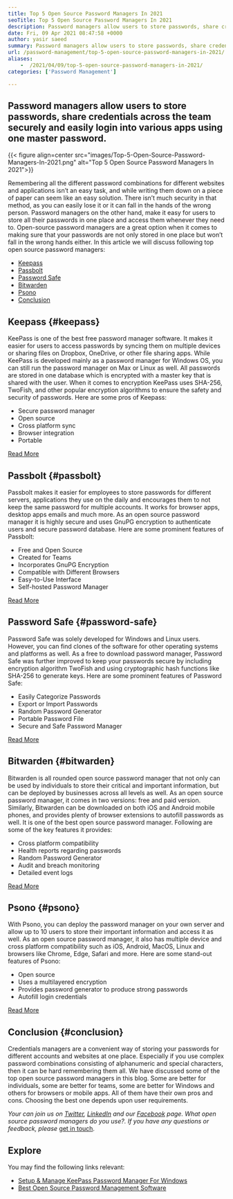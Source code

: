 ```yaml
---
title: Top 5 Open Source Password Managers In 2021
seoTitle: Top 5 Open Source Password Managers In 2021
description: Password managers allow users to store passwords, share credentials across the team securely and easily login into various apps using one master password.
date: Fri, 09 Apr 2021 08:47:58 +0000
author: yasir saeed
summary: Password managers allow users to store passwords, share credentials across the team securely and easily login into various apps using one master password.
url: /password-management/top-5-open-source-password-managers-in-2021/
aliases: 
    -  /2021/04/09/top-5-open-source-password-managers-in-2021/
categories: ['Password Management']

---
```

## Password managers allow users to store passwords, share credentials across the team securely and easily login into various apps using one master password.

{{< figure align=center src="images/Top-5-Open-Source-Password-Managers-In-2021.png" alt="Top 5 Open Source Password Managers In 2021">}}  

Remembering all the different password combinations for different websites and applications isn’t an easy task, and while writing them down on a piece of paper can seem like an easy solution. There isn’t much security in that method, as you can easily lose it or it can fall in the hands of the wrong person. Password managers on the other hand, make it easy for users to store all their passwords in one place and access them whenever they need to. Open-source password managers are a great option when it comes to making sure that your passwords are not only stored in one place but won’t fall in the wrong hands either. In this article we will discuss following top open source password managers: 

  * [Keepass][1]
  * [Passbolt][2]
  * [Password Safe][3]
  * [Bitwarden][4]
  * [Psono][5]
  * [Conclusion][6]

## Keepass {#keepass}

KeePass is one of the best free password manager software. It makes it easier for users to access passwords by syncing them on multiple devices or sharing files on Dropbox, OneDrive, or other file sharing apps. While KeePass is developed mainly as a password manager for Windows OS, you can still run the password manager on Max or Linux as well. All passwords are stored in one database which is encrypted with a master key that is shared with the user. When it comes to encryption KeePass uses SHA-256, TwoFish, and other popular encryption algorithms to ensure the safety and security of passwords. Here are some pros of Keepass:

  * Secure password manager
  * Open source
  * Cross platform sync
  * Browser integration
  * Portable

[Read More][7]

## Passbolt {#passbolt}

Passbolt makes it easier for employees to store passwords for different servers, applications they use on the daily and encourages them to not keep the same password for multiple accounts. It works for browser apps, desktop apps emails and much more. As an open source password manager it is highly secure and uses GnuPG encryption to authenticate users and secure password database. Here are some prominent features of Passbolt:

  * Free and Open Source
  * Created for Teams
  * Incorporates GnuPG Encryption
  * Compatible with Different Browsers
  * Easy-to-Use Interface
  * Self-hosted Password Manager

[Read More][8]

## Password Safe {#password-safe}

Password Safe was solely developed for Windows and Linux users. However, you can find clones of the software for other operating systems and platforms as well. As a free to download password manager, Password Safe was further improved to keep your passwords secure by including encryption algorithm TwoFish and using cryptographic hash functions like SHA-256 to generate keys. Here are some prominent features of Password Safe:

  * Easily Categorize Passwords
  * Export or Import Passwords
  * Random Password Generator
  * Portable Password File
  * Secure and Safe Password Manager

[Read More][9]

## Bitwarden {#bitwarden}

Bitwarden is all rounded open source password manager that not only can be used by individuals to store their critical and important information, but can be deployed by businesses across all levels as well. As an open source password manager, it comes in two versions: free and paid version. Similarly, Bitwarden can be downloaded on both iOS and Android mobile phones, and provides plenty of browser extensions to autofill passwords as well. It is one of the best open source password manager. Following are some of the key features it provides:

  * Cross platform compatibility
  * Health reports regarding passwords
  * Random Password Generator
  * Audit and breach monitoring
  * Detailed event logs

[Read More][10]

## Psono {#psono}

With Psono, you can deploy the password manager on your own server and allow up to 10 users to store their important information and access it as well. As an open source password manager, it also has multiple device and cross platform compatibility such as iOS, Android, MacOS, Linux and browsers like Chrome, Edge, Safari and more. Here are some stand-out features of Psono:

  * Open source
  * Uses a multilayered encryption
  * Provides password generator to produce strong passwords
  * Autofill login credentials

[Read More][11]

## Conclusion {#conclusion}

Credentials managers are a convenient way of storing your passwords for different accounts and websites at one place. Especially if you use complex password combinations consisting of alphanumeric and special characters, then it can be hard remembering them all. We have discussed some of the top open source password managers in this blog. Some are better for individuals, some are better for teams, some are better for Windows and others for browsers or mobile apps. All of them have their own pros and cons. Choosing the best one depends upon user requirements. 

_Your can join us on [Twitter][12], [LinkedIn][13] and our [Facebook][14] page. What open source password managers do you use?. If you have any questions or feedback, please_ [get in touch][15].

## Explore

You may find the following links relevant:

  * [Setup & Manage KeePass Password Manager For Windows][16]
  * [Best Open Source Password Management Software][17]

 [1]: #keepass
 [2]: #passbolt
 [3]: #password-safe
 [4]: #bitwarden
 [5]: #psono
 [6]: #conclusion
 [7]: https://products.containerize.com/password-management/keepass
 [8]: https://products.containerize.com/password-management/passbolt
 [9]: https://products.containerize.com/password-management/password-safe
 [10]: https://products.containerize.com/password-management/bitwarden
 [11]: https://products.containerize.com/password-management/psono
 [12]: https://twitter.com/containerize_co
 [13]: https://www.linkedin.com/company/containerize/
 [14]: http://facebook.com/containerize
 [15]: mailto:yasir.saeed@aspose.com
 [16]: https://blog.containerize.com/2021/03/13/setup-manage-keepass-password-manager-for-windows/
 [17]: https://products.containerize.com/password-management